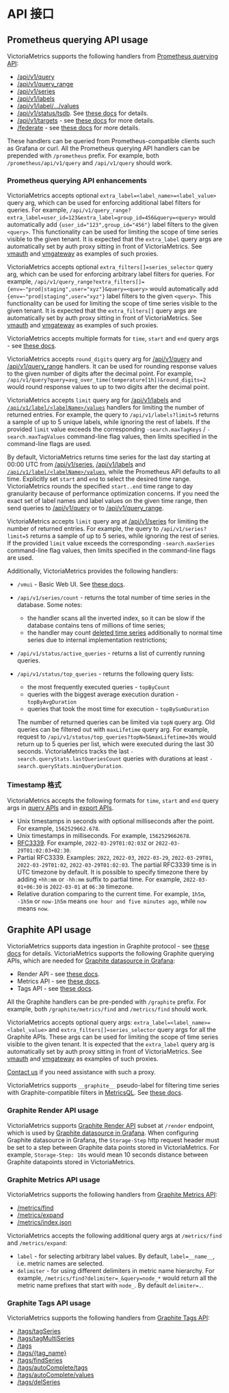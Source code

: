 # API 接口

## Prometheus querying API usage <a href="#prometheus-querying-api-usage" id="prometheus-querying-api-usage"></a>

VictoriaMetrics supports the following handlers from [Prometheus querying API](https://prometheus.io/docs/prometheus/latest/querying/api/):

* [/api/v1/query](https://docs.victoriametrics.com/keyConcepts.html#instant-query)
* [/api/v1/query\_range](https://docs.victoriametrics.com/keyConcepts.html#range-query)
* [/api/v1/series](https://prometheus.io/docs/prometheus/latest/querying/api/#finding-series-by-label-matchers)
* [/api/v1/labels](https://prometheus.io/docs/prometheus/latest/querying/api/#getting-label-names)
* [/api/v1/label/…/values](https://prometheus.io/docs/prometheus/latest/querying/api/#querying-label-values)
* [/api/v1/status/tsdb](https://prometheus.io/docs/prometheus/latest/querying/api/#tsdb-stats). See [these docs](https://docs.victoriametrics.com/Single-server-VictoriaMetrics.html#tsdb-stats) for details.
* [/api/v1/targets](https://prometheus.io/docs/prometheus/latest/querying/api/#targets) - see [these docs](https://docs.victoriametrics.com/Single-server-VictoriaMetrics.html#how-to-scrape-prometheus-exporters-such-as-node-exporter) for more details.
* [/federate](https://prometheus.io/docs/prometheus/latest/federation/) - see [these docs](https://docs.victoriametrics.com/Single-server-VictoriaMetrics.html#federation) for more details.

These handlers can be queried from Prometheus-compatible clients such as Grafana or curl. All the Prometheus querying API handlers can be prepended with `/prometheus` prefix. For example, both `/prometheus/api/v1/query` and `/api/v1/query` should work.

### Prometheus querying API enhancements <a href="#prometheus-querying-api-enhancements" id="prometheus-querying-api-enhancements"></a>

VictoriaMetrics accepts optional `extra_label=<label_name>=<label_value>` query arg, which can be used for enforcing additional label filters for queries. For example, `/api/v1/query_range?extra_label=user_id=123&extra_label=group_id=456&query=<query>` would automatically add `{user_id="123",group_id="456"}` label filters to the given `<query>`. This functionality can be used for limiting the scope of time series visible to the given tenant. It is expected that the `extra_label` query args are automatically set by auth proxy sitting in front of VictoriaMetrics. See [vmauth](https://docs.victoriametrics.com/vmauth.html) and [vmgateway](https://docs.victoriametrics.com/vmgateway.html) as examples of such proxies.

VictoriaMetrics accepts optional `extra_filters[]=series_selector` query arg, which can be used for enforcing arbitrary label filters for queries. For example, `/api/v1/query_range?extra_filters[]={env=~"prod|staging",user="xyz"}&query=<query>` would automatically add `{env=~"prod|staging",user="xyz"}` label filters to the given `<query>`. This functionality can be used for limiting the scope of time series visible to the given tenant. It is expected that the `extra_filters[]` query args are automatically set by auth proxy sitting in front of VictoriaMetrics. See [vmauth](https://docs.victoriametrics.com/vmauth.html) and [vmgateway](https://docs.victoriametrics.com/vmgateway.html) as examples of such proxies.

VictoriaMetrics accepts multiple formats for `time`, `start` and `end` query args - see [these docs](https://docs.victoriametrics.com/Single-server-VictoriaMetrics.html#timestamp-formats).

VictoriaMetrics accepts `round_digits` query arg for [/api/v1/query](https://docs.victoriametrics.com/keyConcepts.html#instant-query) and [/api/v1/query\_range](https://docs.victoriametrics.com/keyConcepts.html#range-query) handlers. It can be used for rounding response values to the given number of digits after the decimal point. For example, `/api/v1/query?query=avg_over_time(temperature[1h])&round_digits=2` would round response values to up to two digits after the decimal point.

VictoriaMetrics accepts `limit` query arg for [/api/v1/labels](https://docs.victoriametrics.com/url-examples.html#apiv1labels) and [`/api/v1/label/<labelName>/values`](https://docs.victoriametrics.com/url-examples.html#apiv1labelvalues) handlers for limiting the number of returned entries. For example, the query to `/api/v1/labels?limit=5` returns a sample of up to 5 unique labels, while ignoring the rest of labels. If the provided `limit` value exceeds the corresponding `-search.maxTagKeys` / `-search.maxTagValues` command-line flag values, then limits specified in the command-line flags are used.

By default, VictoriaMetrics returns time series for the last day starting at 00:00 UTC from [/api/v1/series](https://docs.victoriametrics.com/url-examples.html#apiv1series), [/api/v1/labels](https://docs.victoriametrics.com/url-examples.html#apiv1labels) and [`/api/v1/label/<labelName>/values`](https://docs.victoriametrics.com/url-examples.html#apiv1labelvalues), while the Prometheus API defaults to all time. Explicitly set `start` and `end` to select the desired time range. VictoriaMetrics rounds the specified `start..end` time range to day granularity because of performance optimization concerns. If you need the exact set of label names and label values on the given time range, then send queries to [/api/v1/query](https://docs.victoriametrics.com/keyConcepts.html#instant-query) or to [/api/v1/query\_range](https://docs.victoriametrics.com/keyConcepts.html#range-query).

VictoriaMetrics accepts `limit` query arg at [/api/v1/series](https://docs.victoriametrics.com/url-examples.html#apiv1series) for limiting the number of returned entries. For example, the query to `/api/v1/series?limit=5` returns a sample of up to 5 series, while ignoring the rest of series. If the provided `limit` value exceeds the corresponding `-search.maxSeries` command-line flag values, then limits specified in the command-line flags are used.

Additionally, VictoriaMetrics provides the following handlers:

* `/vmui` - Basic Web UI. See [these docs](https://docs.victoriametrics.com/Single-server-VictoriaMetrics.html#vmui).
* `/api/v1/series/count` - returns the total number of time series in the database. Some notes:
  * the handler scans all the inverted index, so it can be slow if the database contains tens of millions of time series;
  * the handler may count [deleted time series](https://docs.victoriametrics.com/Single-server-VictoriaMetrics.html#how-to-delete-time-series) additionally to normal time series due to internal implementation restrictions;
* `/api/v1/status/active_queries` - returns a list of currently running queries.
*   `/api/v1/status/top_queries` - returns the following query lists:

    * the most frequently executed queries - `topByCount`
    * queries with the biggest average execution duration - `topByAvgDuration`
    * queries that took the most time for execution - `topBySumDuration`

    The number of returned queries can be limited via `topN` query arg. Old queries can be filtered out with `maxLifetime` query arg. For example, request to `/api/v1/status/top_queries?topN=5&maxLifetime=30s` would return up to 5 queries per list, which were executed during the last 30 seconds. VictoriaMetrics tracks the last `-search.queryStats.lastQueriesCount` queries with durations at least `-search.queryStats.minQueryDuration`.

### Timestamp 格式 <a href="#timestamp-formats" id="timestamp-formats"></a>

VictoriaMetrics accepts the following formats for `time`, `start` and `end` query args in [query APIs](https://docs.victoriametrics.com/#prometheus-querying-api-usage) and in [export APIs](https://docs.victoriametrics.com/#how-to-export-time-series).

* Unix timestamps in seconds with optional milliseconds after the point. For example, `1562529662.678`.
* Unix timestamps in milliseconds. For example, `1562529662678`.
* [RFC3339](https://www.ietf.org/rfc/rfc3339.txt). For example, `2022-03-29T01:02:03Z` or `2022-03-29T01:02:03+02:30`.
* Partial RFC3339. Examples: `2022`, `2022-03`, `2022-03-29`, `2022-03-29T01`, `2022-03-29T01:02`, `2022-03-29T01:02:03`. The partial RFC3339 time is in UTC timezone by default. It is possible to specify timezone there by adding `+hh:mm` or `-hh:mm` suffix to partial time. For example, `2022-03-01+06:30` is `2022-03-01` at `06:30` timezone.
* Relative duration comparing to the current time. For example, `1h5m`, `-1h5m` or `now-1h5m` means `one hour and five minutes ago`, while `now` means `now`.

## Graphite API usage <a href="#graphite-api-usage" id="graphite-api-usage"></a>

VictoriaMetrics supports data ingestion in Graphite protocol - see [these docs](https://docs.victoriametrics.com/Single-server-VictoriaMetrics.html#how-to-send-data-from-graphite-compatible-agents-such-as-statsd) for details. VictoriaMetrics supports the following Graphite querying APIs, which are needed for [Graphite datasource in Grafana](https://grafana.com/docs/grafana/latest/datasources/graphite/):

* Render API - see [these docs](https://docs.victoriametrics.com/Single-server-VictoriaMetrics.html#graphite-render-api-usage).
* Metrics API - see [these docs](https://docs.victoriametrics.com/Single-server-VictoriaMetrics.html#graphite-metrics-api-usage).
* Tags API - see [these docs](https://docs.victoriametrics.com/Single-server-VictoriaMetrics.html#graphite-tags-api-usage).

All the Graphite handlers can be pre-pended with `/graphite` prefix. For example, both `/graphite/metrics/find` and `/metrics/find` should work.

VictoriaMetrics accepts optional query args: `extra_label=<label_name>=<label_value>` and `extra_filters[]=series_selector` query args for all the Graphite APIs. These args can be used for limiting the scope of time series visible to the given tenant. It is expected that the `extra_label` query arg is automatically set by auth proxy sitting in front of VictoriaMetrics. See [vmauth](https://docs.victoriametrics.com/vmauth.html) and [vmgateway](https://docs.victoriametrics.com/vmgateway.html) as examples of such proxies.

[Contact us](mailto:sales@victoriametrics.com) if you need assistance with such a proxy.

VictoriaMetrics supports `__graphite__` pseudo-label for filtering time series with Graphite-compatible filters in [MetricsQL](https://docs.victoriametrics.com/MetricsQL.html). See [these docs](https://docs.victoriametrics.com/Single-server-VictoriaMetrics.html#selecting-graphite-metrics).

### Graphite Render API usage <a href="#graphite-render-api-usage" id="graphite-render-api-usage"></a>

VictoriaMetrics supports [Graphite Render API](https://graphite.readthedocs.io/en/stable/render\_api.html) subset at `/render` endpoint, which is used by [Graphite datasource in Grafana](https://grafana.com/docs/grafana/latest/datasources/graphite/). When configuring Graphite datasource in Grafana, the `Storage-Step` http request header must be set to a step between Graphite data points stored in VictoriaMetrics. For example, `Storage-Step: 10s` would mean 10 seconds distance between Graphite datapoints stored in VictoriaMetrics.

### Graphite Metrics API usage <a href="#graphite-metrics-api-usage" id="graphite-metrics-api-usage"></a>

VictoriaMetrics supports the following handlers from [Graphite Metrics API](https://graphite-api.readthedocs.io/en/latest/api.html#the-metrics-api):

* [/metrics/find](https://graphite-api.readthedocs.io/en/latest/api.html#metrics-find)
* [/metrics/expand](https://graphite-api.readthedocs.io/en/latest/api.html#metrics-expand)
* [/metrics/index.json](https://graphite-api.readthedocs.io/en/latest/api.html#metrics-index-json)

VictoriaMetrics accepts the following additional query args at `/metrics/find` and `/metrics/expand`:

* `label` - for selecting arbitrary label values. By default, `label=__name__`, i.e. metric names are selected.
* `delimiter` - for using different delimiters in metric name hierarchy. For example, `/metrics/find?delimiter=_&query=node_*` would return all the metric name prefixes that start with `node_`. By default `delimiter=.`.

### Graphite Tags API usage <a href="#graphite-tags-api-usage" id="graphite-tags-api-usage"></a>

VictoriaMetrics supports the following handlers from [Graphite Tags API](https://graphite.readthedocs.io/en/stable/tags.html):

* [/tags/tagSeries](https://graphite.readthedocs.io/en/stable/tags.html#adding-series-to-the-tagdb)
* [/tags/tagMultiSeries](https://graphite.readthedocs.io/en/stable/tags.html#adding-series-to-the-tagdb)
* [/tags](https://graphite.readthedocs.io/en/stable/tags.html#exploring-tags)
* [/tags/{tag\_name}](https://graphite.readthedocs.io/en/stable/tags.html#exploring-tags)
* [/tags/findSeries](https://graphite.readthedocs.io/en/stable/tags.html#exploring-tags)
* [/tags/autoComplete/tags](https://graphite.readthedocs.io/en/stable/tags.html#auto-complete-support)
* [/tags/autoComplete/values](https://graphite.readthedocs.io/en/stable/tags.html#auto-complete-support)
* [/tags/delSeries](https://graphite.readthedocs.io/en/stable/tags.html#removing-series-from-the-tagdb)

